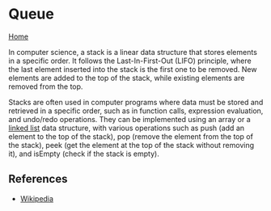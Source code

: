 # Queue

[Home](https://github.com/Max-im/jsAlgorithms)

In computer science, a stack is a linear data structure that stores elements in a specific order. It follows the Last-In-First-Out (LIFO) principle, where the last element inserted into the stack is the first one to be removed. New elements are added to the top of the stack, while existing elements are removed from the top.

Stacks are often used in computer programs where data must be stored and retrieved in a specific order, such as in function calls, expression evaluation, and undo/redo operations. They can be implemented using an array or a [linked list](../linkedList) data structure, with various operations such as push (add an element to the top of the stack), pop (remove the element from the top of the stack), peek (get the element at the top of the stack without removing it), and isEmpty (check if the stack is empty).

## References

- [Wikipedia](<https://en.wikipedia.org/wiki/Stack_(abstract_data_type)>)
